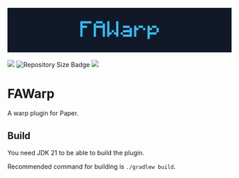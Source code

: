 ![FAWarp banner](/assets/fawarp-banner.svg)

[<img src="https://img.shields.io/modrinth/dt/LfMRvkxH?style=for-the-badge&logo=modrinth&labelColor=%23111827&color=%2338bdf8">](https://modrinth.com/plugin/fawarp)
![Repository Size Badge](https://img.shields.io/github/repo-size/fabianmakila/fawarp?style=for-the-badge&labelColor=%23111827&color=%2338bdf8)
[<img src="https://img.shields.io/github/v/release/fabianmakila/fawarp?include_prereleases&style=for-the-badge&labelColor=%23111827&color=%2338bdf8">](https://github.com/fabianmakila/fawarp/releases)

# FAWarp
A warp plugin for Paper.

## Build
You need JDK 21 to be able to build the plugin.

Recommended command for building is `./gradlew build`.
